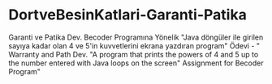 # DortveBesinKatlari-Garanti-Patika
Garanti ve Patika Dev. Becoder Programına Yönelik "Java döngüler ile girilen sayıya kadar olan 4 ve 5'in kuvvetlerini ekrana yazdıran program" Ödevi - " Warranty and Path Dev. "A program that prints the powers of 4 and 5 up to the number entered with Java loops on the screen" Assignment for Becoder Program"
